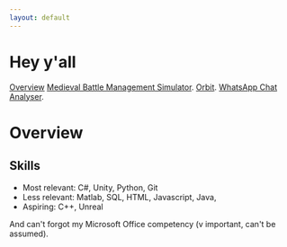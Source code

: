 ```yaml
---
layout: default
---
```


# Hey y'all
[Overview](https://https://thomasdoyle11.github.io/)
[Medieval Battle Management Simulator](https://https://thomasdoyle11.github.io/medieval_battle_management_sim/).
[Orbit](https://https://thomasdoyle11.github.io/orbit/).
[WhatsApp Chat Analyser](https://https://thomasdoyle11.github.io/whatsapp_chat_analyser/).

# Overview

## Skills

- Most relevant: C#, Unity, Python, Git
- Less relevant: Matlab, SQL, HTML, Javascript, Java,
- Aspiring: C++, Unreal

And can't forgot my Microsoft Office competency (v important, can't be assumed).
